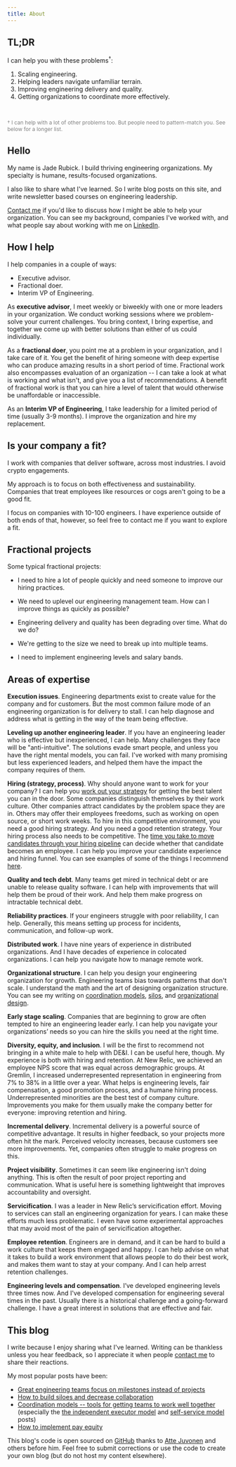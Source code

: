 ```yaml
---
title: About
---
```

<re-img src="avatar-large.jpeg" hovereffect=true></re-img>

## TL;DR

I can help you with these problems<sup>†</sup>:

1. Scaling engineering.
2. Helping leaders navigate unfamiliar terrain.
3. Improving engineering delivery and quality.
4. Getting organizations to coordinate more effectively.

<br />

<p style="font-size: 12px;color:grey;" size="small">† I can help with a lot of other problems too. But people need to pattern-match you. See below for a longer list.</p>

## Hello

My name is Jade Rubick. I build thriving engineering organizations. My specialty is humane, results-focused organizations.

I also like to share what I've learned. So I write blog posts on this site, and write newsletter based courses on engineering leadership. 

[Contact me](/contact) if you'd like to discuss how I might be able to help your organization. You can see my background, companies I've worked with, and what people say about working with me on [LinkedIn](https://www.linkedin.com/in/jaderubick/). 

## How I help

I help companies in a couple of ways:

* Executive advisor. 
* Fractional doer.
* Interim VP of Engineering.

As **executive advisor**, I meet weekly or biweekly with one or more leaders in your organization. We conduct working sessions where we problem-solve your current challenges. You bring context, I bring expertise, and together we come up with better solutions than either of us could individually.

As a **fractional doer**, you point me at a problem in your organization, and I take care of it. You get the benefit of hiring someone with deep expertise who can produce amazing results in a short period of time. Fractional work also encompasses evaluation of an organization -- I can take a look at what is working and what isn't, and give you a list of recommendations. A benefit of fractional work is that you can hire a level of talent that would otherwise be unaffordable or inaccessible.

As an **Interim VP of Engineering**, I take leadership for a limited period of time (usually 3-9 months). I improve the organization and hire my replacement.

## Is your company a fit?

I work with companies that deliver software, across most industries. I avoid crypto engagements.

My approach is to focus on both effectiveness and sustainability. Companies that treat employees like resources or cogs aren't going to be a good fit.

I focus on companies with 10-100 engineers. I have experience outside of both ends of that, however, so feel free to contact me if you want to explore a fit.

## Fractional projects

Some typical fractional projects:

* I need to hire a lot of people quickly and need someone to improve our hiring practices.

* We need to uplevel our engineering management team. How can I improve things as quickly as possible?

* Engineering delivery and quality has been degrading over time. What do we do?

* We're getting to the size we need to break up into multiple teams.

* I need to implement engineering levels and salary bands.

## Areas of expertise

**Execution issues**. Engineering departments exist to create value for the company and for customers. But the most common failure mode of an engineering organization is for delivery to stall. I can help diagnose and address what is getting in the way of the team being effective. 

**Leveling up another engineering leader**. If you have an engineering leader who is effective but inexperienced, I can help. Many challenges they face will be "anti-intuitive". The solutions evade smart people, and unless you have the right mental models, you can fail. I've worked with many promising but less experienced leaders, and helped them have the impact the company requires of them.

**Hiring (strategy, process)**. Why should anyone want to work for your company? I can help you [work out your strategy](/creating-a-hiring-strategy/) for getting the best talent you can in the door. Some companies distinguish themselves by their work culture. Other companies attract candidates by the problem space they are in. Others may offer their employees freedoms, such as working on open source, or short work weeks. To hire in this competitive environment, you need a good hiring strategy. And you need a good retention strategy. Your hiring process also needs to be competitive. The [time you take to move candidates through your hiring pipeline](/how-to-speed-up-hiring/) can decide whether that candidate becomes an employee. I can help you improve your candidate experience and hiring funnel. You can see examples of some of the things I recommend [here](/startup-hiring-and-recruiting/).

**Quality and tech debt**. Many teams get mired in technical debt or are unable to release quality software. I can help with improvements that will help them be proud of their work. And help them make progress on intractable technical debt.  

**Reliability practices**. If your engineers struggle with poor reliability, I can help. Generally, this means setting up process for incidents, communication, and follow-up work.

**Distributed work**. I have nine years of experience in distributed organizations. And I have decades of experience in colocated organizations. I can help you navigate how to manage remote work.

**Organizational structure**. I can help you design your engineering organization for growth. Engineering teams bias towards patterns that don't scale. I understand the math and the art of designing organization structure. You can see my writing on [coordination models](/coordination-models/), [silos](/how-to-build-silos-and-decrease-collaboration/), and [organizational design](/tag/org-design). 

**Early stage scaling**. Companies that are beginning to grow are often tempted to hire an engineering leader early. I can help you navigate your organizations’ needs so you can hire the skills you need at the right time. 

**Diversity, equity, and inclusion**. I will be the first to recommend not bringing in a white male to help with DE&I. I can be useful here, though. My experience is both with hiring and retention. At New Relic, we achieved an employee NPS score that was equal across demographic groups. At Gremlin, I increased underrepresented representation in engineering from 7% to 38% in a little over a year. What helps is engineering levels, fair compensation, a good promotion process, and a humane hiring process. Underrepresented minorities are the best test of company culture. Improvements you make for them usually make the company better for everyone: improving retention and hiring.

**Incremental delivery**. Incremental delivery is a powerful source of competitive advantage. It results in higher feedback, so your projects more often hit the mark. Perceived velocity increases, because customers see more improvements. Yet, companies often struggle to make progress on this.

**Project visibility**. Sometimes it can seem like engineering isn't doing anything. This is often the result of poor project reporting and communication. What is useful here is something lightweight that improves accountability and oversight.

**Servicification**. I was a leader in New Relic’s servicification effort. Moving to services can stall an engineering organization for years. I can make these efforts much less problematic. I even have some experimental approaches that may avoid most of the pain of servicification altogether.

**Employee retention**. Engineers are in demand, and it can be hard to build a work culture that keeps them engaged and happy. I can help advise on what it takes to build a work environment that allows people to do their best work, and makes them want to stay at your company. And I can help arrest retention challenges.

**Engineering levels and compensation**. I’ve developed engineering levels three times now. And I've developed compensation for engineering several times in the past. Usually there is a historical challenge and a going-forward challenge. I have a great interest in solutions that are effective and fair. 

## This blog

I write because I enjoy sharing what I've learned. Writing can be thankless unless you hear feedback, so I appreciate it when people [contact me](/contact/) to share their reactions.  

My most popular posts have been: 

* [Great engineering teams focus on milestones instead of projects](/milestones-not-projects/)
* [How to build siloes and decrease collaboration](/how-to-build-silos-and-decrease-collaboration/)
* [Coordination models -- tools for getting teams to work well together](/coordination-models/) (especially the [the independent executor model](/independent-executor-model/) and [self-service model](/platform-teams-and-the-self-service-model/) posts)
* [How to implement pay equity](/implementing-pay-equity/)

This blog's code is open sourced on [GitHub](https://www.github.com/jadeforrest/blog/) thanks to [Atte Juvonen](https://github.com/baobabKoodaa/blog) and others before him. Feel free to submit corrections or use the code to create your own blog (but do not host my content elsewhere).

<re-icons></re-icons>
